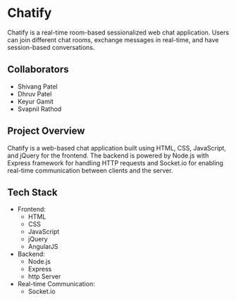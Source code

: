 # Chatify

Chatify is a real-time room-based sessionalized web chat application. Users can join different chat rooms, exchange messages in real-time, and have session-based conversations.

## Collaborators
- Shivang Patel
- Dhruv Patel
- Keyur Gamit
- Svapnil Rathod

## Project Overview
Chatify is a web-based chat application built using HTML, CSS, JavaScript, and jQuery for the frontend. The backend is powered by Node.js with Express framework for handling HTTP requests and Socket.io for enabling real-time communication between clients and the server.

## Tech Stack
- Frontend:
  - HTML
  - CSS
  - JavaScript
  - jQuery
  - AngularJS
- Backend:
  - Node.js
  - Express
  - http Server
- Real-time Communication:
  - Socket.io

